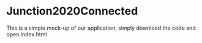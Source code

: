 ﻿# Junction2020Connected
This is a simple mock-up of our application, simply download the code and open index.html
